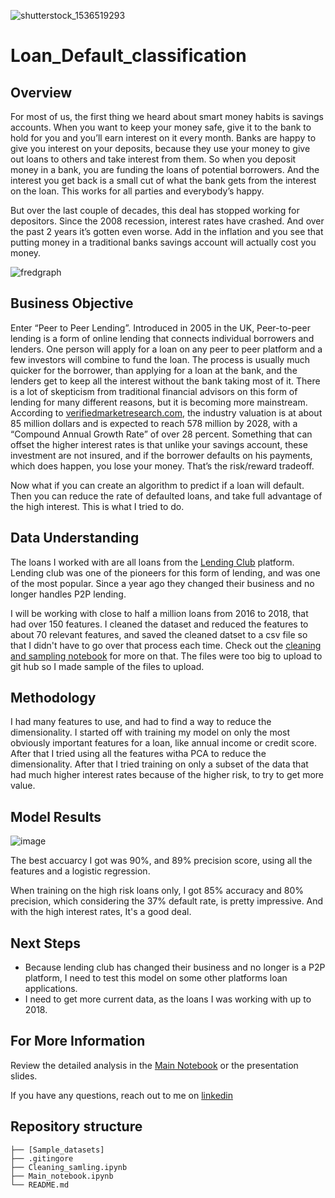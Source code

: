 ![shutterstock_1536519293](https://user-images.githubusercontent.com/81991136/151305822-d3de0178-1643-4b4c-9f16-21960443c959.jpg)
# Loan_Default_classification
## Overview
For most of us, the first thing we heard about smart money habits is savings accounts. When you want to keep your money safe, give it to the bank to hold for you and you’ll earn interest on it every month. Banks are happy to give you interest on your deposits, because they use your money to give out loans to others and take interest from them. So when you deposit money in a bank, you are funding the loans of potential borrowers. And the interest you get back is a small cut of what the bank gets from the interest on the loan. This works for all parties and everybody’s happy.

But over the last couple of decades, this deal has stopped working for depositors. Since the 2008 recession, interest rates have crashed. And over the past 2 years it’s gotten even worse. Add in the inflation and you see that putting money in a traditional banks savings account will actually cost you money.

![fredgraph](https://user-images.githubusercontent.com/81991136/151306089-67c89576-d724-4f4b-804c-237d5a2515b7.png)

## Business Objective
Enter “Peer to Peer Lending”. Introduced in 2005 in the UK, Peer-to-peer lending is a form of online lending that connects individual borrowers and lenders. One person will apply for a loan on any peer to peer platform and a few investors will combine to fund the loan. The process is usually much quicker for the borrower, than applying for a loan at the bank, and the lenders get to keep all the interest without the bank taking most of it. There is a lot of skepticism from traditional financial advisors on this form of lending for many different reasons, but it is becoming more mainstream. According to [verifiedmarketresearch.com](https://www.verifiedmarketresearch.com/product/peer-to-peer-p2p-lending-market/), the industry valuation is at about 85 million dollars and is expected to reach 578 million by 2028, with a “Compound Annual Growth Rate” of over 28 percent. Something that can offset the higher interest rates is that unlike your savings account, these investment are not insured, and if the borrower defaults on his payments, which does happen, you lose your money. That’s the risk/reward tradeoff.

Now what if you can create an algorithm to predict if a loan will default. Then you can reduce the rate of defaulted loans, and take full advantage of the high interest. This is what I tried to do.
## Data Understanding
The loans I worked with are all loans from the [Lending Club](https://www.lendingclub.com/) platform. Lending club was one of the pioneers for this form of lending, and was one of the most popular. Since a year ago they changed their business and no longer handles P2P lending.

I will be working with close to half a million loans from 2016 to 2018, that had over 150 features. I cleaned the dataset and reduced the features to about 70 relevant features, and saved the cleaned datset to a csv file so that I didn't have to go over that process each time. Check out the [cleaning and sampling notebook](Cleaning_sampling.ipynb) for more on that. The files were too big to upload to git hub so I made sample of the files to upload.

## Methodology

I had many features to use, and had to find a way to reduce the dimensionality. I started off with training my model on only the most obviously important features for a loan, like annual income or credit score. After that I tried using all the features witha PCA to reduce the dimensionality. After that I tried training on only a subset of the data that had much higher interest rates because of the higher risk, to try to get more value.

## Model Results

![image](https://user-images.githubusercontent.com/81991136/151380043-bf25b909-502d-4173-b4c0-013d23e219c3.png)

The best accuarcy I got was 90%, and 89% precision score, using all the features and a logistic regression.

When training on the high risk loans only, I got 85% accuracy and 80% precision, which considering the 37% default rate, is pretty impressive. And with the high interest rates, It's a good deal.

## Next Steps 

* Because lending club has changed their business and no longer is a P2P platform, I need to test this model on some other platforms loan applications.
* I need to get more current data, as the loans I was working with up to 2018.
## For More Information 

Review the detailed analysis in the [Main Notebook](Main_notebook.ipynb) or the presentation slides.

If you have any questions, reach out to me on [linkedin](https://www.linkedin.com/in/mendy-nemanow-2594ab225/)

## Repository structure
```
├── [Sample_datasets]
├── .gitingore
├── Cleaning_samling.ipynb
├── Main_notebook.ipynb
└── README.md
```
